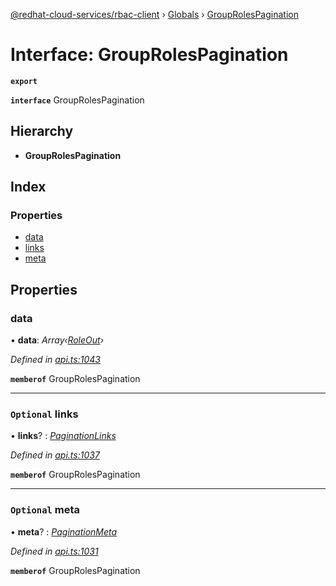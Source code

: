[@redhat-cloud-services/rbac-client](../README.md) › [Globals](../globals.md) › [GroupRolesPagination](grouprolespagination.md)

# Interface: GroupRolesPagination

**`export`** 

**`interface`** GroupRolesPagination

## Hierarchy

* **GroupRolesPagination**

## Index

### Properties

* [data](grouprolespagination.md#data)
* [links](grouprolespagination.md#optional-links)
* [meta](grouprolespagination.md#optional-meta)

## Properties

###  data

• **data**: *Array‹[RoleOut](roleout.md)›*

*Defined in [api.ts:1043](https://github.com/RedHatInsights/javascript-clients/blob/master/packages/rbac/api.ts#L1043)*

**`memberof`** GroupRolesPagination

___

### `Optional` links

• **links**? : *[PaginationLinks](paginationlinks.md)*

*Defined in [api.ts:1037](https://github.com/RedHatInsights/javascript-clients/blob/master/packages/rbac/api.ts#L1037)*

**`memberof`** GroupRolesPagination

___

### `Optional` meta

• **meta**? : *[PaginationMeta](paginationmeta.md)*

*Defined in [api.ts:1031](https://github.com/RedHatInsights/javascript-clients/blob/master/packages/rbac/api.ts#L1031)*

**`memberof`** GroupRolesPagination
